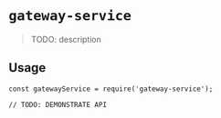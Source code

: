 # `gateway-service`

> TODO: description

## Usage

```
const gatewayService = require('gateway-service');

// TODO: DEMONSTRATE API
```

